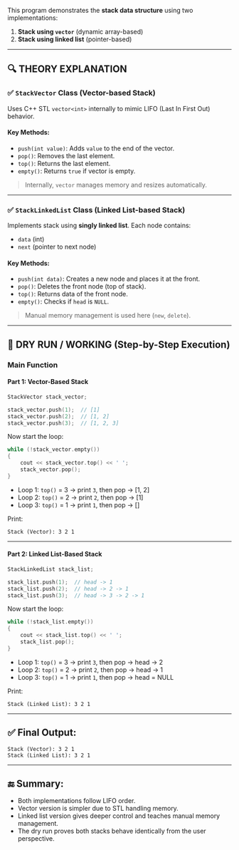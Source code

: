 This program demonstrates the **stack data structure** using two implementations:

1. **Stack using `vector`** (dynamic array-based)
2. **Stack using linked list** (pointer-based)

---

## 🔍 THEORY EXPLANATION

### ✅ `StackVector` Class (Vector-based Stack)

Uses C++ STL `vector<int>` internally to mimic LIFO (Last In First Out) behavior.

#### Key Methods:

* `push(int value)`: Adds `value` to the end of the vector.
* `pop()`: Removes the last element.
* `top()`: Returns the last element.
* `empty()`: Returns `true` if vector is empty.

> Internally, `vector` manages memory and resizes automatically.

---

### ✅ `StackLinkedList` Class (Linked List-based Stack)

Implements stack using **singly linked list**. Each node contains:

* `data` (int)
* `next` (pointer to next node)

#### Key Methods:

* `push(int data)`: Creates a new node and places it at the front.
* `pop()`: Deletes the front node (top of stack).
* `top()`: Returns data of the front node.
* `empty()`: Checks if `head` is `NULL`.

> Manual memory management is used here (`new`, `delete`).

---

## 🔁 DRY RUN / WORKING (Step-by-Step Execution)

### **Main Function**

#### Part 1: Vector-Based Stack

```cpp
StackVector stack_vector;

stack_vector.push(1);  // [1]
stack_vector.push(2);  // [1, 2]
stack_vector.push(3);  // [1, 2, 3]
```

Now start the loop:

```cpp
while (!stack_vector.empty())
{
	cout << stack_vector.top() << ' ';
	stack_vector.pop();
}
```

* Loop 1: `top()` = 3 → print `3`, then pop → \[1, 2]
* Loop 2: `top()` = 2 → print `2`, then pop → \[1]
* Loop 3: `top()` = 1 → print `1`, then pop → \[]

Print:

```
Stack (Vector): 3 2 1
```

---

#### Part 2: Linked List-Based Stack

```cpp
StackLinkedList stack_list;

stack_list.push(1);  // head -> 1
stack_list.push(2);  // head -> 2 -> 1
stack_list.push(3);  // head -> 3 -> 2 -> 1
```

Now start the loop:

```cpp
while (!stack_list.empty())
{
	cout << stack_list.top() << ' ';
	stack_list.pop();
}
```

* Loop 1: `top()` = 3 → print `3`, then pop → head -> 2
* Loop 2: `top()` = 2 → print `2`, then pop → head -> 1
* Loop 3: `top()` = 1 → print `1`, then pop → head = NULL

Print:

```
Stack (Linked List): 3 2 1
```

---

## ✅ Final Output:

```
Stack (Vector): 3 2 1
Stack (Linked List): 3 2 1
```

---

## 🔚 Summary:

* Both implementations follow LIFO order.
* Vector version is simpler due to STL handling memory.
* Linked list version gives deeper control and teaches manual memory management.
* The dry run proves both stacks behave identically from the user perspective.